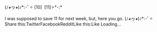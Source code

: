 <br/>
(ﾉ◕ヮ◕)ﾉ*:･ﾟ✧ [10]  [11]✧°･:*<br/>
<br/>
I was supposed to save 11 for next week, but, here you go. (ﾉ◕ヮ◕)ﾉ*:･ﾟ✧<br/>
Share this:TwitterFacebookRedditLike this:Like Loading... 